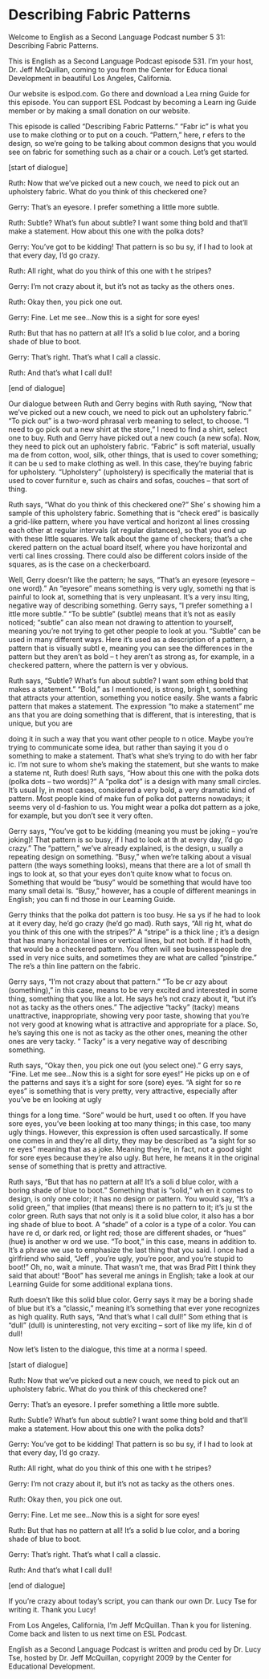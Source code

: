 # Describing Fabric Patterns

Welcome to English as a Second Language Podcast number 5 31: Describing Fabric Patterns.   

This is English as a Second Language Podcast episode 531.  I’m your host, Dr. Jeff McQuillan, coming to you from the Center for Educa tional Development in beautiful Los Angeles, California. 

Our website is eslpod.com.  Go there and download a Lea rning Guide for this episode.  You can support ESL Podcast by becoming a Learn ing Guide member or by making a small donation on our website. 

This episode is called “Describing Fabric Patterns.”  “Fabr ic” is what you use to make clothing or to put on a couch.  “Pattern,” here, r efers to the design, so we’re going to be talking about common designs that you would  see on fabric for something such as a chair or a couch.  Let’s get started. 

[start of dialogue] 

Ruth:  Now that we’ve picked out a new couch, we need to  pick out an upholstery fabric.  What do you think of this checkered one? 

Gerry:  That’s an eyesore.  I prefer something a little more subtle. 

Ruth:  Subtle?  What’s fun about subtle?  I want some thing bold and that’ll make a statement.  How about this one with the polka dots? 

Gerry:  You’ve got to be kidding!  That pattern is so bu sy, if I had to look at that every day, I’d go crazy. 

Ruth:  All right, what do you think of this one with t he stripes? 

Gerry:  I’m not crazy about it, but it’s not as tacky as the  others ones. 

Ruth:  Okay then, you pick one out. 

Gerry:  Fine.  Let me see…Now this is a sight for sore eyes!    

Ruth:  But that has no pattern at all!  It’s a solid b lue color, and a boring shade of blue to boot.   

 Gerry:  That’s right.  That’s what I call a classic. 

Ruth:  And that’s what I call dull! 

[end of dialogue] 

Our dialogue between Ruth and Gerry begins with Ruth saying, “Now that we’ve picked out a new couch, we need to pick out an upholstery fabric.”  “To pick out” is a two-word phrasal verb meaning to select, to choose.  “I need to go pick out a new shirt at the store,” I need to find a shirt, select  one to buy.  Ruth and Gerry have picked out a new couch (a new sofa).  Now, they need  to pick out an upholstery fabric.  “Fabric” is soft material, usually ma de from cotton, wool, silk, other things, that is used to cover something; it can be u sed to make clothing as well.  In this case, they’re buying fabric for upholstery.  “Upholstery” (upholstery) is specifically the material that is used to cover furnitur e, such as chairs and sofas, couches – that sort of thing.   

Ruth says, “What do you think of this checkered one?”  She’ s showing him a sample of this upholstery fabric.  Something that is “check ered” is basically a grid-like pattern, where you have vertical and horizont al lines crossing each other at regular intervals (at regular distances), so that you end up with these little squares.  We talk about the game of checkers; that’s a che ckered pattern on the actual board itself, where you have horizontal and verti cal lines crossing.  There could also be different colors inside of the squares, as is the case on a checkerboard. 

Well, Gerry doesn’t like the pattern; he says, “That’s an eyesore (eyesore – one word).”  An “eyesore” means something is very ugly, somethi ng that is painful to look at, something that is very unpleasant.  It’s a very insu lting, negative way of describing something.  Gerry says, “I prefer something a l ittle more subtle.”  “To be subtle” (subtle) means that it’s not as easily noticed; “subtle” can also mean not drawing to attention to yourself, meaning you’re not trying to get other people to look at you.  “Subtle” can be used in many different ways.  Here it’s used as a description of a pattern, a pattern that is visually subtl e, meaning you can see the differences in the pattern but they aren’t as bold – t hey aren’t as strong as, for example, in a checkered pattern, where the pattern is ver y obvious. 

Ruth says, “Subtle?  What’s fun about subtle?  I want som ething bold that makes a statement.”  “Bold,” as I mentioned, is strong, brigh t, something that attracts your attention, something you notice easily.  She wants a fabric pattern that makes a statement.  The expression “to make a statement” me ans that you are doing something that is different, that is interesting,  that is unique, but you are  

 doing it in such a way that you want other people to n otice.  Maybe you’re trying to communicate some idea, but rather than saying it you d o something to make a statement.  That’s what she’s trying to do with her fabr ic.  I’m not sure to whom she’s making the statement, but she wants to make a stateme nt, Ruth does! Ruth says, “How about this one with the polka dots (polka  dots – two words)?”  A “polka dot” is a design with many small circles.  It’s usual ly, in most cases, considered a very bold, a very dramatic kind of pattern.  Most people kind of make fun of polka dot patterns nowadays; it seems very ol d-fashion to us.  You might wear a polka dot pattern as a joke, for example,  but you don’t see it very often. 

Gerry says, “You’ve got to be kidding (meaning you must be joking – you’re joking)!  That pattern is so busy, if I had to look at th at every day, I’d go crazy.” The “pattern,” we’ve already explained, is the design, u sually a repeating design on something.  “Busy,” when we’re talking about a visual pattern (the ways something looks), means that there are a lot of small th ings to look at, so that your eyes don’t quite know what to focus on.  Something that would be “busy” would be something that would have too many small detai ls.  “Busy,” however, has a couple of different meanings in English; you can fi nd those in our Learning Guide. 

Gerry thinks that the polka dot pattern is too busy.  He sa ys if he had to look at it every day, he’d go crazy (he’d go mad).  Ruth says, “All rig ht, what do you think of this one with the stripes?”  A “stripe” is a thick line ; it’s a design that has many horizontal lines or vertical lines, but not both.  If it  had both, that would be a checkered pattern.  You often will see businesspeople dre ssed in very nice suits, and sometimes they are what are called “pinstripe.”  The re’s a thin line pattern on the fabric.   

Gerry says, “I’m not crazy about that pattern.”  “To be cr azy about (something),” in this case, means to be very excited and interested in some thing, something that you like a lot.  He says he’s not crazy about it, “but  it’s not as tacky as the others ones.”  The adjective “tacky” (tacky) means unattractive,  inappropriate, showing very poor taste, showing that you’re not very good at knowing what is attractive and appropriate for a place.  So, he’s saying this one is not as tacky as the other ones, meaning the other ones are very tacky.  “ Tacky” is a very negative way of describing something. 

Ruth says, “Okay then, you pick one out (you select one).”  G erry says, “Fine. Let me see…Now this is a sight for sore eyes!”  He picks up on e of the patterns and says it’s a sight for sore (sore) eyes.  “A sight for so re eyes” is something that is very pretty, very attractive, especially after you’ve be en looking at ugly  

 things for a long time.  “Sore” would be hurt, used t oo often.  If you have sore eyes, you’ve been looking at too many things; in this case, too many ugly things. However, this expression is often used sarcastically.  If some one comes in and they’re all dirty, they may be described as “a sight for so re eyes” meaning that as a joke.  Meaning they’re, in fact, not a good sight for  sore eyes because they’re also ugly.  But here, he means it in the original sense of something that is pretty and attractive. 

Ruth says, “But that has no pattern at all!  It’s a soli d blue color, with a boring shade of blue to boot.”  Something that is “solid,” wh en it comes to design, is only one color; it has no design or pattern.  You would say, “It’s a solid green,” that implies (that means) there is no pattern to it; it’s ju st the color green.  Ruth says that not only is it a solid blue color, it also has a bor ing shade of blue to boot.  A “shade” of a color is a type of a color.  You can have re d, or dark red, or light red; those are different shades, or “hues” (hue) is another w ord we use.  “To boot,” in this case, means in addition to.  It’s a phrase we use to emphasize the last thing that you said.  I once had a girlfriend who said, “Jeff , you’re ugly, you’re poor, and you’re stupid to boot!”  Oh, no, wait a minute.  That wasn’t me, that was Brad Pitt I think they said that about!  “Boot” has several me anings in English; take a look at our Learning Guide for some additional explana tions. 

Ruth doesn’t like this solid blue color.  Gerry says it may be a boring shade of blue but it’s a “classic,” meaning it’s something that ever yone recognizes as high quality.  Ruth says, “And that’s what I call dull!”  Som ething that is “dull” (dull) is uninteresting, not very exciting – sort of like my life, kin d of dull! 

Now let’s listen to the dialogue, this time at a norma l speed. 

[start of dialogue] 

Ruth:  Now that we’ve picked out a new couch, we need to  pick out an upholstery fabric.  What do you think of this checkered one? 

Gerry:  That’s an eyesore.  I prefer something a little more subtle. 

Ruth:  Subtle?  What’s fun about subtle?  I want some thing bold and that’ll make a statement.  How about this one with the polka dots? 

Gerry:  You’ve got to be kidding!  That pattern is so bu sy, if I had to look at that every day, I’d go crazy. 

Ruth:  All right, what do you think of this one with t he stripes?  

 Gerry:  I’m not crazy about it, but it’s not as tacky as the  others ones. 

Ruth:  Okay then, you pick one out. 

Gerry:  Fine.  Let me see…Now this is a sight for sore eyes!    

Ruth:  But that has no pattern at all!  It’s a solid b lue color, and a boring shade of blue to boot.   

Gerry:  That’s right.  That’s what I call a classic. 

Ruth:  And that’s what I call dull! 

[end of dialogue] 

If you’re crazy about today’s script, you can thank our own Dr. Lucy Tse for writing it.  Thank you Lucy!   

From Los Angeles, California, I’m Jeff McQuillan.  Than k you for listening.  Come back and listen to us next time on ESL Podcast. 

English as a Second Language Podcast is written and produ ced by Dr. Lucy Tse, hosted by Dr. Jeff McQuillan, copyright 2009 by the Center  for Educational Development.

